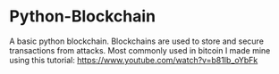 # Python-Blockchain
A basic python blockchain.
Blockchains are used to store and secure transactions from attacks. 
Most commonly used in bitcoin
I made mine using this tutorial: 
https://www.youtube.com/watch?v=b81Ib_oYbFk
